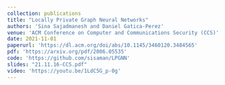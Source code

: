 ```yaml
---
collection: publications
title: "Locally Private Graph Neural Networks"
authors: 'Sina Sajadmanesh and Daniel Gatica-Perez'
venue: 'ACM Conference on Computer and Communications Security (CCS)'
date: 2021-11-01
paperurl: 'https://dl.acm.org/doi/abs/10.1145/3460120.3484565'
pdf: 'https://arxiv.org/pdf/2006.05535'
code: 'https://github.com/sisaman/LPGNN'
slides: "21.11.16-CCS.pdf"
video: 'https://youtu.be/1LdC5G_p-0g'
---
```

